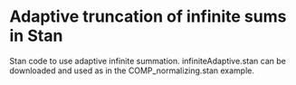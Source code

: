 # Adaptive truncation of infinite sums in Stan

Stan code to use adaptive infinite summation.
infiniteAdaptive.stan can be downloaded and used as in the COMP_normalizing.stan example.

